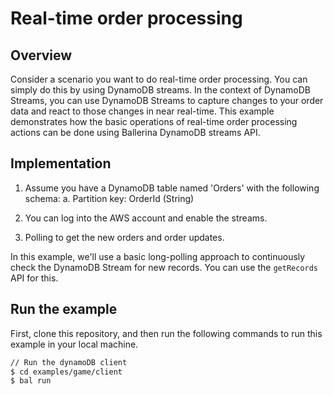 # Real-time order processing

## Overview

Consider a scenario you want to do real-time order processing. You can simply do this by using DynamoDB streams. In the context of DynamoDB Streams, you can use DynamoDB Streams to capture changes to your order data and react to those changes in near real-time. This example demonstrates how the basic operations of real-time order processing actions can be done using Ballerina DynamoDB streams API.

## Implementation

1. Assume you have a DynamoDB table named 'Orders' with the following schema:
   a. Partition key: OrderId (String)

2. You can log into the AWS account and enable the streams.

3. Polling to get the new orders and order updates.

In this example, we'll use a basic long-polling approach to continuously check the DynamoDB Stream for new records. You can use the `getRecords` API for this. 

## Run the example

First, clone this repository, and then run the following commands to run this example in your local machine.

```sh
// Run the dynamoDB client
$ cd examples/game/client
$ bal run
```
